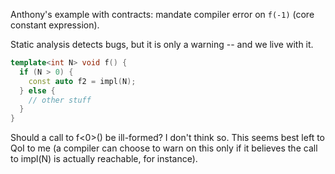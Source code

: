 Anthony's example with contracts: mandate compiler error on `f(-1)` (core constant expression).

Static analysis detects bugs, but it is only a warning -- and we live with it.

```c++
template<int N> void f() {
  if (N > 0) {
    const auto f2 = impl(N);
  } else {
    // other stuff
  }
}
```

Should a call to f<0>() be ill-formed? I don't think so. This seems best left to QoI to me (a compiler can choose to warn on this only if it believes the call to impl(N) is actually reachable, for instance).
